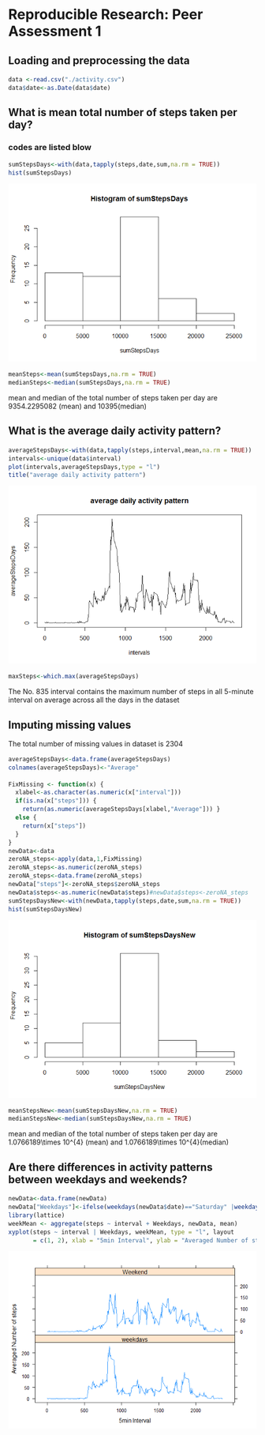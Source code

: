 # Reproducible Research: Peer Assessment 1

## Loading and preprocessing the data

```r
data <-read.csv("./activity.csv")
data$date<-as.Date(data$date)
```

## What is mean total number of steps taken per day?
### codes are listed blow

```r
sumStepsDays<-with(data,tapply(steps,date,sum,na.rm = TRUE))
hist(sumStepsDays)
```

![](PA1_assignment_files/figure-html/unnamed-chunk-2-1.png)<!-- -->

```r
meanSteps<-mean(sumStepsDays,na.rm = TRUE)
medianSteps<-median(sumStepsDays,na.rm = TRUE)
```
mean and median of the total number of steps taken per day are 9354.2295082 (mean) and 10395(median)

## What is the average daily activity pattern?

```r
averageStepsDays<-with(data,tapply(steps,interval,mean,na.rm = TRUE))
intervals<-unique(data$interval)
plot(intervals,averageStepsDays,type = "l")
title("average daily activity pattern")
```

![](PA1_assignment_files/figure-html/unnamed-chunk-3-1.png)<!-- -->

```r
maxSteps<-which.max(averageStepsDays)
```

The No. 835 interval contains the maximum number of steps in all 5-minute interval on average across all the days in the dataset

## Imputing missing values
The total number of missing values in dataset is 2304


```r
averageStepsDays<-data.frame(averageStepsDays)
colnames(averageStepsDays)<-"Average"

FixMissing <- function(x) {
  xlabel<-as.character(as.numeric(x["interval"]))
  if(is.na(x["steps"])) {
    return(as.numeric(averageStepsDays[xlabel,"Average"])) }
  else {
    return(x["steps"])
  }
}
newData<-data
zeroNA_steps<-apply(data,1,FixMissing)
zeroNA_steps<-as.numeric(zeroNA_steps)
zeroNA_steps<-data.frame(zeroNA_steps)
newData["steps"]<-zeroNA_steps$zeroNA_steps
newData$steps<-as.numeric(newData$steps)#newData$steps<-zeroNA_steps
sumStepsDaysNew<-with(newData,tapply(steps,date,sum,na.rm = TRUE))
hist(sumStepsDaysNew)
```

![](PA1_assignment_files/figure-html/unnamed-chunk-4-1.png)<!-- -->

```r
meanStepsNew<-mean(sumStepsDaysNew,na.rm = TRUE)
medianStepsNew<-median(sumStepsDaysNew,na.rm = TRUE)
```
mean and median of the total number of steps taken per day are 1.0766189\times 10^{4} (mean) and 1.0766189\times 10^{4}(median)

## Are there differences in activity patterns between weekdays and weekends?

```r
newData<-data.frame(newData)
newData["Weekdays"]<-ifelse(weekdays(newData$date)=="Saturday" |weekdays(newData$date)=="Sunday","Weekend","weekdays")
library(lattice)
weekMean <- aggregate(steps ~ interval + Weekdays, newData, mean)
xyplot(steps ~ interval | Weekdays, weekMean, type = "l", layout 
       = c(1, 2), xlab = "5min Interval", ylab = "Averaged Number of steps")
```

![](PA1_assignment_files/figure-html/unnamed-chunk-5-1.png)<!-- -->

